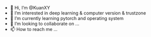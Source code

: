 - 👋 Hi, I’m @KuanXY
- 👀 I’m interested in deep learning & computer version & trustzone
- 🌱 I’m currently learning pytorch and operating system
- 💞️ I’m looking to collaborate on ...
- 📫 How to reach me ...

<!---
KuanXY/KuanXY is a ✨ special ✨ repository because its `README.md` (this file) appears on your GitHub profile.
You can click the Preview link to take a look at your changes.
--->
